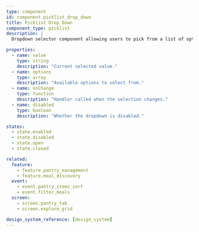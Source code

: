 ```yaml
---
type: component
id: component.picklist_drop_down
title: Picklist Drop Down
component_type: picklist
description: |
  Dropdown selector component allowing users to pick from a list of options. Used for sorting, filtering, or selecting categories.

properties:
  - name: value
    type: string
    description: "Current selected value."
  - name: options
    type: array
    description: "Available options to select from."
  - name: onChange
    type: function
    description: "Handler called when the selection changes."
  - name: disabled
    type: boolean
    description: "Whether the dropdown is disabled."

states:
  - state.enabled
  - state.disabled
  - state.open
  - state.closed

related:
  feature:
    - feature.pantry_management
    - feature.meal_discovery
  event:
    - event.pantry_items_sort
    - event.filter_meals
  screen:
    - screen.pantry_tab
    - screen.explore_grid

design_system_reference: [design_system]
---
```

